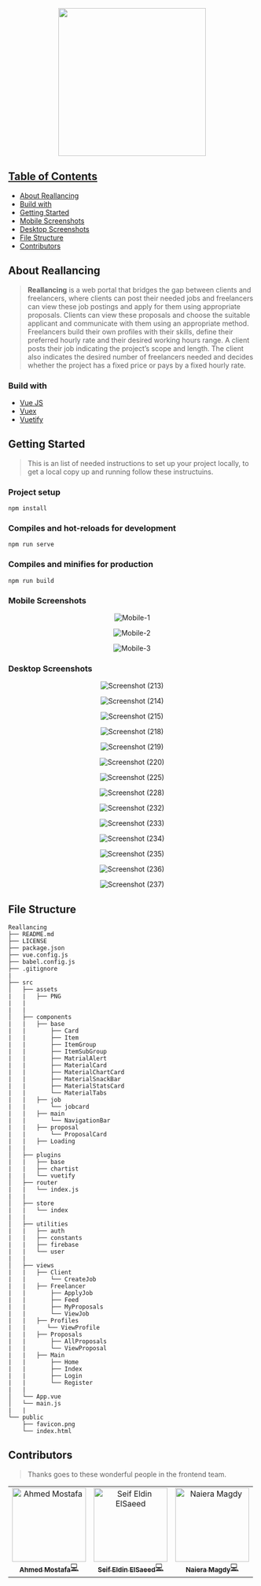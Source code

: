 <div align="center">
<a href="https://github.com/AbdallahHemdan/Instahelp" rel="noopener">
  
<img src="https://user-images.githubusercontent.com/45081989/122281055-226a6800-ceea-11eb-8c99-30ed70cd748e.png" width="300" height="300">

</div>
  
## Table of Contents

- [About Reallancing](#about-reallancing)
- [Build with](#build-with)
- [Getting Started](#getting-started)
- [Mobile Screenshots](#mobile-screenshots)
- [Desktop Screenshots](#desktop-screenshots)
- [File Structure](#file-structure)
- [Contributors](#contributors)
  
## About Reallancing
> **Reallancing** is a web portal that bridges the gap between clients and freelancers, where clients can post their needed jobs and freelancers can view these job postings and apply for them using appropriate proposals. Clients can view these proposals and choose the suitable applicant and communicate with them using an appropriate method. Freelancers build their own profiles with their skills, define their preferred hourly rate and their desired working hours range. A client posts their job indicating the project’s scope and length. The client also indicates the desired number of freelancers needed and decides whether the project has a fixed price or pays by a fixed hourly rate.
  
### Build with
- [Vue JS](https://vuejs.org/)
- [Vuex](https://vuex.vuejs.org/)
- [Vuetify](https://vuetifyjs.com/en/)
  
## Getting Started
> This is an list of needed instructions to set up your project locally, to get a local copy up and running follow these instructuins.

### Project setup
```
npm install
```

### Compiles and hot-reloads for development
```
npm run serve
```

### Compiles and minifies for production
```
npm run build
```

  ### Mobile Screenshots

<div align="center">

![Mobile-1](https://user-images.githubusercontent.com/45081989/122280854-ec2ce880-cee9-11eb-9fb6-973a695c54a4.png)

![Mobile-2](https://user-images.githubusercontent.com/45081989/122281626-c05e3280-ceea-11eb-8ca6-c2bab629c13d.png)
  
![Mobile-3](https://user-images.githubusercontent.com/45081989/122281688-d53ac600-ceea-11eb-9114-4f5ad6152820.png)


</div>

### Desktop Screenshots
  
<div align="center">
  
![Screenshot (213)](https://user-images.githubusercontent.com/45081989/122281863-0d420900-ceeb-11eb-8039-2a5815608f36.png)
  
![Screenshot (214)](https://user-images.githubusercontent.com/45081989/122281978-2c409b00-ceeb-11eb-94c3-714bdfe20fac.png)

![Screenshot (215)](https://user-images.githubusercontent.com/45081989/122281992-319de580-ceeb-11eb-9b34-82458d1dc651.png)

![Screenshot (218)](https://user-images.githubusercontent.com/45081989/122282015-38c4f380-ceeb-11eb-92d4-6057d6c8549c.png)

![Screenshot (219)](https://user-images.githubusercontent.com/45081989/122282038-40849800-ceeb-11eb-859e-3c43785a3389.png)
  
![Screenshot (220)](https://user-images.githubusercontent.com/45081989/122282129-5a25df80-ceeb-11eb-8fa0-2e538b39e4d7.png)

![Screenshot (225)](https://user-images.githubusercontent.com/45081989/122282215-7164cd00-ceeb-11eb-8235-29b0525c765c.png)

![Screenshot (228)](https://user-images.githubusercontent.com/45081989/122282264-804b7f80-ceeb-11eb-96ff-ce2135be566d.png)

![Screenshot (232)](https://user-images.githubusercontent.com/45081989/122282283-87728d80-ceeb-11eb-9455-c359a62f29c6.png)

![Screenshot (233)](https://user-images.githubusercontent.com/45081989/122282311-8e999b80-ceeb-11eb-8369-2e44a87ea424.png)
  
![Screenshot (234)](https://user-images.githubusercontent.com/45081989/122282324-935e4f80-ceeb-11eb-8973-ad64606fcf44.png)

![Screenshot (235)](https://user-images.githubusercontent.com/45081989/122282353-99ecc700-ceeb-11eb-8ba7-6fdf3e74457b.png)

![Screenshot (236)](https://user-images.githubusercontent.com/45081989/122282513-c7397500-ceeb-11eb-989b-66965f72a290.png)

![Screenshot (237)](https://user-images.githubusercontent.com/45081989/122282524-caccfc00-ceeb-11eb-8a8b-e502658dcb15.png)

</div>
  
## File Structure
                                    
    Reallancing
    ├── README.md
    ├── LICENSE
    ├── package.json
    ├── vue.config.js
    ├── babel.config.js
    ├── .gitignore
    |
    ├── src
    │   ├── assets
    |   |   ├── PNG
    |   |   
    |   |
    │   ├── components
    |   |   ├── base
    |   |       ├── Card	
    |   |       ├── Item	
    |   |       ├── ItemGroup	
    |   |       ├── ItemSubGroup	
    |   |       ├── MatrialAlert	
    |   |       ├── MaterialCard	
    |   |       ├── MaterialChartCard	
    |   |       ├── MaterialSnackBar	
    |   |       ├── MaterialStatsCard	
    |   |       └── MaterialTabs	
    |   |   ├── job	
    |   |       └── jobcard	
    |   |   ├── main	
    |   |       └── NavigationBar	
    |   |   ├── proposal	
    |   |       └── ProposalCard	
    |   |   ├── Loading	
    |   |   
    │   ├── plugins
    |   |   ├── base
    |   |   ├── chartist
    |   |   └── vuetify
    │   ├── router
    |   |   └── index.js
    |   |
    │   ├── store
    |   |   └── index
    |   |
    │   ├── utilities
    |   |   ├── auth
    |   |   ├── constants
    |   |   ├── firebase
    |   |   └── user
    |   |
    │   ├── views
    |   |   ├── Client
    |   |       └── CreateJob
    |   |   ├── Freelancer
    |   |       ├── ApplyJob
    |   |       ├── Feed
    |   |       ├── MyProposals
    |   |       └── ViewJob
    |   |   ├── Profiles
    |   |      └── ViewProfile
    |   |   ├── Proposals
    |   |       ├── AllProposals
    |   |       └── ViewProposal
    |   |   ├── Main
    |   |       ├── Home
    |   |       ├── Index
    |   |       ├── Login
    |   |       └── Register
    |   |   
    │   └── App.vue
    │   └── main.js
    |   | 
    └── public
        ├── favicon.png
        └── index.html	
  
## Contributors
> Thanks goes to these wonderful people in the frontend team.
<table>
<tr>

<td align="center"><a href="https://github.com/ahmedx3" target="_black"><img src="https://avatars.githubusercontent.com/u/45081989?s=400&u=4df0ab56bb19b52a538a3671dddf15bcca080779&v=4" width="150px;" alt="Ahmed Mostafa"/><br /><sub><b>Ahmed Mostafa</b></sub></a><a href="https://github.com/Happysword/Reallancing-Frontend/commits/master?author=ahmedx3" title="Code">💻</a> <br /></td>

<td align="center"><a href="https://github.com/Happysword" target="_black"><img src="https://avatars.githubusercontent.com/u/45149700?v=4" width="150px;" alt="Seif Eldin ElSaeed"/><br /><sub><b>Seif Eldin ElSaeed</b></sub></a><a href="https://github.com/Happysword/Reallancing-Frontend/commits/master?author=Happysword" title="Code">💻</a> <br /></td>

<td align="center"><a href="https://github.com/naiera-magdy" target="_black"><img src="https://avatars.githubusercontent.com/u/45149700?v=4" width="150px;" alt="Naiera Magdy"/><br /><sub><b>Naiera Magdy</b></sub></a><a href="https://github.com/Happysword/Reallancing-Frontend/commits/master?author=naiera-magdy" title="Code">💻</a> <br /></td>
  
  </tr>
 </table>

